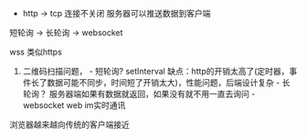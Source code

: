 - http -> tcp 连接不关闭
服务器可以推送数据到客户端

短轮询 -> 长轮询 -> websocket

wss 类似https
  1. 二维码扫描问题，
    - 短轮询?  setInterval
    缺点：http的开销太高了(定时器，事件长了数据可能不同步，时间短了开销太大)，性能问题，后端设计复杂
    - 长轮询？
      服务器端如果有数据就返回，如果没有就不用一直去询问
    - websocket
      web im实时通讯 


浏览器越来越向传统的客户端接近
